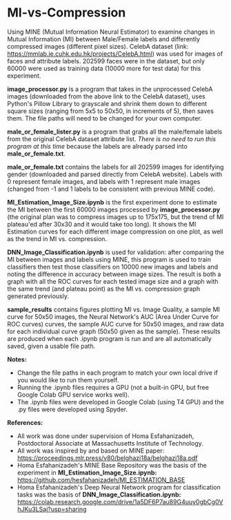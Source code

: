 # MI-vs-Compression
Using MINE (Mutual Information Neural Estimator) to examine changes in Mutual Information (MI) between Male/Female labels and differently compressed images (different pixel sizes).
CelebA dataset (link: https://mmlab.ie.cuhk.edu.hk/projects/CelebA.html) was used for images of faces and attribute labels. 202599 faces were in the dataset, but only 60000 were used as training data (10000 more for test data) for this experiment. 

**image_processor.py** is a program that takes in the unprocessed CelebA images (downloaded from the above link to the CelebA dataset), uses Python's Pillow Library to grayscale and shrink them down to different square sizes (ranging from 5x5 to 50x50, in increments of 5), then saves them. The file paths will need to be changed for your own computer.

**male_or_female_lister.py** is a program that grabs all the male/female labels from the original CelebA dataset attribute list. _There is no need to run this program at this time_ because the labels are already parsed into **male_or_female.txt**.

**male_or_female.txt** contains the labels for all 202599 images for identifying gender (downloaded and parsed directly from CelebA website). Labels with 0 represent female images, and labels with 1 represent male images (changed from -1 and 1 labels to be consistent with previous MINE code).  

**MI_Estimation_Image_Size.ipynb** is the first experiment done to estimate the MI between the first 60000 images processed by **image_processor.py** (the original plan was to compress images up to 175x175, but the trend of MI plateau'ed after 30x30 and it would take too long). It shows the MI Estimation curves for each different image compression on one plot, as well as the trend in MI vs. compression.

**DNN_Image_Classification.ipynb** is used for validation: after comparing the MI between images and labels using MINE, this program is used to train classifiers then test those classifiers on 10000 new images and labels and noting the difference in accuracy between image sizes. The result is both a graph with all the ROC curves for each tested image size and a graph with the same trend (and plateau point) as the MI vs. compression graph generated previously.

**sample_results** contains figures plotting MI vs. Image Quality, a sample MI curve for 50x50 images, the Neural Network's AUC (Area Under Curve for ROC curves) curves, the sample AUC curve for 50x50 images, and raw data for each individual curve graph (50x50 given as the sample). These results are produced when each .ipynb program is run and are all automatically saved, given a usable file path.

**Notes:** 
 - Change the file paths in each program to match your own local drive if you would like to run them yourself.
 - Running the .ipynb files requires a GPU (not a built-in GPU, but free Google Colab GPU service works well). 
 - The .ipynb files were developed in Google Colab (using T4 GPU) and the .py files were developed using Spyder.

**References:**
 - All work was done under supervision of Homa Esfahanizadeh, Postdoctoral Associate at Massachusetts Institute of Technology.
 - All work was inspired by and based on MINE paper: https://proceedings.mlr.press/v80/belghazi18a/belghazi18a.pdf 
 - Homa Esfahanizadeh's MINE Base Repository was the basis of the experiment in **MI_Estimation_Image_Size.ipynb:** https://github.com/hesfahanizadeh/MI_ESTIMATION_BASE
 - Homa Esfahanizadeh's Deep Neural Network program for classification tasks was the basis of **DNN_Image_Classification.ipynb:** https://colab.research.google.com/drive/1a5DF6P7au89G4uuy0gbCg0VhJKu3LSaj?usp=sharing
